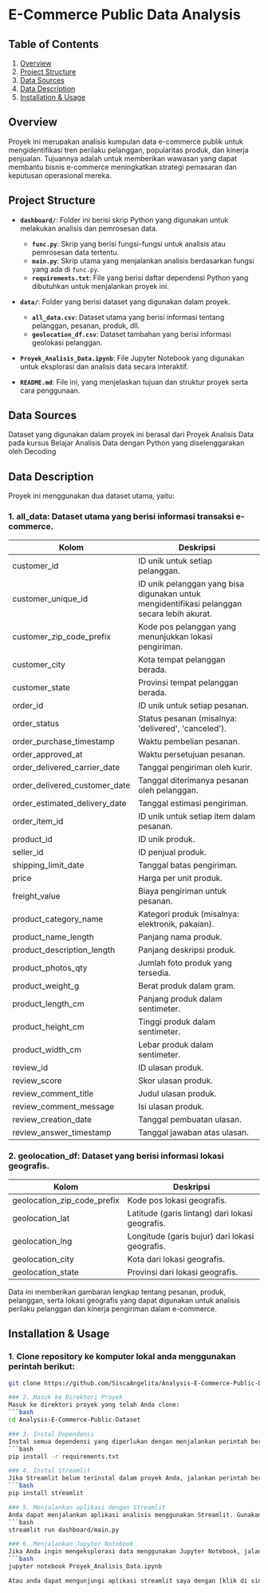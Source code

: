 # E-Commerce Public Data Analysis  

## Table of Contents
1. [Overview](#overview)
2. [Project Structure](#project-structure)
3. [Data Sources](#data-sources)
4. [Data Description](#data-description)
5. [Installation & Usage](#Installation-&-Usage)

## Overview
Proyek ini merupakan analisis kumpulan data e-commerce publik untuk mengidentifikasi tren perilaku pelanggan, popularitas produk, dan kinerja penjualan. Tujuannya adalah untuk memberikan wawasan yang dapat membantu bisnis e-commerce meningkatkan strategi pemasaran dan keputusan operasional mereka.

## Project Structure
- **`dashboard/`**: Folder ini berisi skrip Python yang digunakan untuk melakukan analisis dan pemrosesan data.
  - **`func.py`**: Skrip yang berisi fungsi-fungsi untuk analisis atau pemrosesan data tertentu.
  - **`main.py`**: Skrip utama yang menjalankan analisis berdasarkan fungsi yang ada di `func.py`.
  - **`requirements.txt`**: File yang berisi daftar dependensi Python yang dibutuhkan untuk menjalankan proyek ini.

- **`data/`**: Folder yang berisi dataset yang digunakan dalam proyek.
  - **`all_data.csv`**: Dataset utama yang berisi informasi tentang pelanggan, pesanan, produk, dll.
  - **`geolocation_df.csv`**: Dataset tambahan yang berisi informasi geolokasi pelanggan.

- **`Proyek_Analisis_Data.ipynb`**: File Jupyter Notebook yang digunakan untuk eksplorasi dan analisis data secara interaktif.

- **`README.md`**: File ini, yang menjelaskan tujuan dan struktur proyek serta cara penggunaan.

## Data Sources
Dataset yang digunakan dalam proyek ini berasal dari Proyek Analisis Data pada kursus Belajar Analisis Data dengan Python yang diselenggarakan oleh Decoding

## Data Description

Proyek ini menggunakan dua dataset utama, yaitu:

### 1. all_data: Dataset utama yang berisi informasi transaksi e-commerce.

| Kolom                        | Deskripsi                                                                                   |
|------------------------------|---------------------------------------------------------------------------------------------|
| customer_id                  | ID unik untuk setiap pelanggan.                                                              |
| customer_unique_id           | ID unik pelanggan yang bisa digunakan untuk mengidentifikasi pelanggan secara lebih akurat. |
| customer_zip_code_prefix     | Kode pos pelanggan yang menunjukkan lokasi pengiriman.                                       |
| customer_city                | Kota tempat pelanggan berada.                                                                |
| customer_state               | Provinsi tempat pelanggan berada.                                                            |
| order_id                     | ID unik untuk setiap pesanan.                                                                |
| order_status                 | Status pesanan (misalnya: 'delivered', 'canceled').                                          |
| order_purchase_timestamp     | Waktu pembelian pesanan.                                                                     |
| order_approved_at            | Waktu persetujuan pesanan.                                                                  |
| order_delivered_carrier_date | Tanggal pengiriman oleh kurir.                                                              |
| order_delivered_customer_date| Tanggal diterimanya pesanan oleh pelanggan.                                                  |
| order_estimated_delivery_date| Tanggal estimasi pengiriman.                                                                |
| order_item_id                | ID unik untuk setiap item dalam pesanan.                                                    |
| product_id                   | ID unik produk.                                                                               |
| seller_id                    | ID penjual produk.                                                                           |
| shipping_limit_date          | Tanggal batas pengiriman.                                                                   |
| price                        | Harga per unit produk.                                                                       |
| freight_value                | Biaya pengiriman untuk pesanan.                                                             |
| product_category_name        | Kategori produk (misalnya: elektronik, pakaian).                                              |
| product_name_length          | Panjang nama produk.                                                                         |
| product_description_length  | Panjang deskripsi produk.                                                                    |
| product_photos_qty           | Jumlah foto produk yang tersedia.                                                           |
| product_weight_g             | Berat produk dalam gram.                                                                     |
| product_length_cm            | Panjang produk dalam sentimeter.                                                            |
| product_height_cm            | Tinggi produk dalam sentimeter.                                                             |
| product_width_cm             | Lebar produk dalam sentimeter.                                                              |
| review_id                    | ID ulasan produk.                                                                             |
| review_score                 | Skor ulasan produk.                                                                          |
| review_comment_title         | Judul ulasan produk.                                                                         |
| review_comment_message       | Isi ulasan produk.                                                                           |
| review_creation_date         | Tanggal pembuatan ulasan.                                                                    |
| review_answer_timestamp      | Tanggal jawaban atas ulasan.                                                                |

### 2. geolocation_df: Dataset yang berisi informasi lokasi geografis.

| Kolom                         | Deskripsi                                                                                   |
|-------------------------------|---------------------------------------------------------------------------------------------|
| geolocation_zip_code_prefix   | Kode pos lokasi geografis.                                                                  |
| geolocation_lat                | Latitude (garis lintang) dari lokasi geografis.                                             |
| geolocation_lng                | Longitude (garis bujur) dari lokasi geografis.                                              |
| geolocation_city               | Kota dari lokasi geografis.                                                                  |
| geolocation_state              | Provinsi dari lokasi geografis.                                                              |

Data ini memberikan gambaran lengkap tentang pesanan, produk, pelanggan, serta lokasi geografis yang dapat digunakan untuk analisis perilaku pelanggan dan kinerja pengiriman dalam e-commerce.

## Installation & Usage
### 1. Clone repository ke komputer lokal anda menggunakan perintah berikut:
```bash
git clone https://github.com/SiscaAngelita/Analysis-E-Commerce-Public-Dataset.git

### 2. Masuk ke Direktori Proyek
Masuk ke direktori proyek yang telah Anda clone:
```bash
cd Analysis-E-Commerce-Public-Dataset

### 3. Instal Dependensi
Instal semua dependensi yang diperlukan dengan menjalankan perintah berikut:
```bash
pip install -r requirements.txt

### 4. Instal Streamlit
Jika Streamlit belum terinstal dalam proyek Anda, jalankan perintah berikut untuk menginstalnya:
```bash
pip install streamlit

### 5. Menjalankan aplikasi dengan Streamlit
Anda dapat menjalankan aplikasi analisis menggunakan Streamlit. Gunakan perintah berikut untuk menjalankan aplikasi:
```bash
streamlit run dashboard/main.py

### 6. Menjalankan Jupyter Notebook
Jika Anda ingin mengeksplorasi data menggunakan Jupyter Notebook, jalankan perintah berikut untuk membuka notebook:
```bash
jupyter notebook Proyek_Analisis_Data.ipynb

Atau anda dapat mengunjungi aplikasi streamlit saya dengan [klik di sini](https://analysis-e-commerce-public-dataset-pef9ip8c8ourhgtsccf9dj.streamlit.app/)
